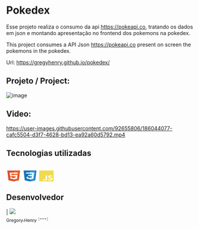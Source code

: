 # Pokedex 

Esse projeto realiza o consumo da api https://pokeapi.co, tratando os dados em json e montando apresentação no frontend dos pokemons na pokedex.

This project consumes a API Json https://pokeapi.co present on screen the pokemons in the pokedex.

Url: https://gregyhenry.github.io/pokedex/

## Projeto / Project:

<img width="610" alt="image" src="https://user-images.githubusercontent.com/92655806/186044268-68254c54-0796-401f-a356-e804436f9fc4.png">

## Video:

https://user-images.githubusercontent.com/92655806/186044077-cafc5504-d3f7-4628-bd13-ea92a60d5792.mp4

## Tecnologias utilizadas

<div style="display: inline_block"><br>
  <img align="center" alt="Greg-HTML" height="30" width="40" src="https://raw.githubusercontent.com/devicons/devicon/master/icons/html5/html5-original.svg">
  <img align="center" alt="Greg-CSS" height="30" width="40" src="https://raw.githubusercontent.com/devicons/devicon/master/icons/css3/css3-original.svg">
  <img align="center" alt="Greg-Js" height="30" width="40" src="https://raw.githubusercontent.com/devicons/devicon/master/icons/javascript/javascript-plain.svg">
</div>

## Desenvolvedor

| [<img src="https://user-images.githubusercontent.com/92655806/163687677-e12c4ccc-c52b-4a6f-8a72-70eb0bb20ff3.jpg" width=115><br><sub>Gregory Henry</sub>](https://www.linkedin.com/in/gregory-henry-mguimaraes/) 
 :---: 

